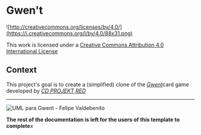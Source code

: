 # Gwen't

![http://creativecommons.org/licenses/by/4.0/](https://i.creativecommons.org/l/by/4.0/88x31.png)

This work is licensed under a
[Creative Commons Attribution 4.0 International License](http://creativecommons.org/licenses/by/4.0/)

Context
-------

This project's goal is to create a (simplified) clone of the
[_Gwent_](https://www.playgwent.com/en)card game developed by [_CD PROJEKT RED_](https://cdprojektred.com/en/)

---
![UML para Gwent - Felipe Valdebenito](gwen-t-F3ValBr/READMEfiles/UML_Gwent_Felipe_Valdebenito-2.jpg)

**The rest of the documentation is left for the users of this template to complete**x